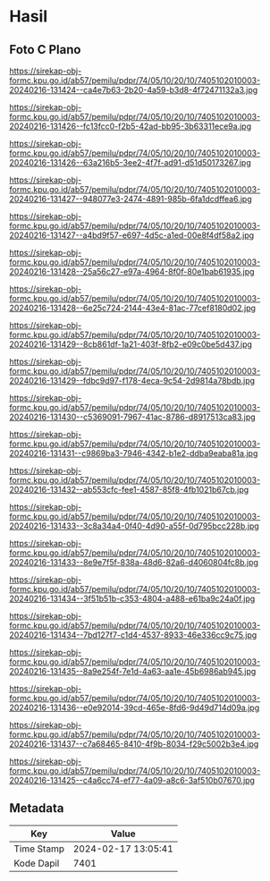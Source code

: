 # Hasil

## Foto C Plano

https://sirekap-obj-formc.kpu.go.id/ab57/pemilu/pdpr/74/05/10/20/10/7405102010003-20240216-131424--ca4e7b63-2b20-4a59-b3d8-4f72471132a3.jpg

https://sirekap-obj-formc.kpu.go.id/ab57/pemilu/pdpr/74/05/10/20/10/7405102010003-20240216-131426--fc13fcc0-f2b5-42ad-bb95-3b63311ece9a.jpg

https://sirekap-obj-formc.kpu.go.id/ab57/pemilu/pdpr/74/05/10/20/10/7405102010003-20240216-131426--63a216b5-3ee2-4f7f-ad91-d51d50173267.jpg

https://sirekap-obj-formc.kpu.go.id/ab57/pemilu/pdpr/74/05/10/20/10/7405102010003-20240216-131427--948077e3-2474-4891-985b-6fa1dcdffea6.jpg

https://sirekap-obj-formc.kpu.go.id/ab57/pemilu/pdpr/74/05/10/20/10/7405102010003-20240216-131427--a4bd9f57-e697-4d5c-a1ed-00e8f4df58a2.jpg

https://sirekap-obj-formc.kpu.go.id/ab57/pemilu/pdpr/74/05/10/20/10/7405102010003-20240216-131428--25a56c27-e97a-4964-8f0f-80e1bab61935.jpg

https://sirekap-obj-formc.kpu.go.id/ab57/pemilu/pdpr/74/05/10/20/10/7405102010003-20240216-131428--6e25c724-2144-43e4-81ac-77cef8180d02.jpg

https://sirekap-obj-formc.kpu.go.id/ab57/pemilu/pdpr/74/05/10/20/10/7405102010003-20240216-131429--8cb861df-1a21-403f-8fb2-e09c0be5d437.jpg

https://sirekap-obj-formc.kpu.go.id/ab57/pemilu/pdpr/74/05/10/20/10/7405102010003-20240216-131429--fdbc9d97-f178-4eca-9c54-2d9814a78bdb.jpg

https://sirekap-obj-formc.kpu.go.id/ab57/pemilu/pdpr/74/05/10/20/10/7405102010003-20240216-131430--c5369091-7967-41ac-8786-d8917513ca83.jpg

https://sirekap-obj-formc.kpu.go.id/ab57/pemilu/pdpr/74/05/10/20/10/7405102010003-20240216-131431--c9869ba3-7946-4342-b1e2-ddba9eaba81a.jpg

https://sirekap-obj-formc.kpu.go.id/ab57/pemilu/pdpr/74/05/10/20/10/7405102010003-20240216-131432--ab553cfc-fee1-4587-85f8-4fb1021b67cb.jpg

https://sirekap-obj-formc.kpu.go.id/ab57/pemilu/pdpr/74/05/10/20/10/7405102010003-20240216-131433--3c8a34a4-0f40-4d90-a55f-0d795bcc228b.jpg

https://sirekap-obj-formc.kpu.go.id/ab57/pemilu/pdpr/74/05/10/20/10/7405102010003-20240216-131433--8e9e7f5f-838a-48d6-82a6-d4060804fc8b.jpg

https://sirekap-obj-formc.kpu.go.id/ab57/pemilu/pdpr/74/05/10/20/10/7405102010003-20240216-131434--3f51b51b-c353-4804-a488-e61ba9c24a0f.jpg

https://sirekap-obj-formc.kpu.go.id/ab57/pemilu/pdpr/74/05/10/20/10/7405102010003-20240216-131434--7bd127f7-c1d4-4537-8933-46e336cc9c75.jpg

https://sirekap-obj-formc.kpu.go.id/ab57/pemilu/pdpr/74/05/10/20/10/7405102010003-20240216-131435--8a9e254f-7e1d-4a63-aa1e-45b6986ab945.jpg

https://sirekap-obj-formc.kpu.go.id/ab57/pemilu/pdpr/74/05/10/20/10/7405102010003-20240216-131436--e0e92014-39cd-465e-8fd6-9d49d714d09a.jpg

https://sirekap-obj-formc.kpu.go.id/ab57/pemilu/pdpr/74/05/10/20/10/7405102010003-20240216-131437--c7a68465-8410-4f9b-8034-f29c5002b3e4.jpg

https://sirekap-obj-formc.kpu.go.id/ab57/pemilu/pdpr/74/05/10/20/10/7405102010003-20240216-131425--c4a6cc74-ef77-4a09-a8c6-3af510b07670.jpg


## Metadata

| Key        | Value               |
| ---------- | ------------------- |
| Time Stamp | 2024-02-17 13:05:41 |
| Kode Dapil | 7401                |



